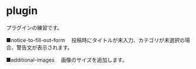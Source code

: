 # plugin
プラグインの練習です。

■notice-to-fill-out-form
　投稿時にタイトルが未入力、カテゴリが未選択の場合、警告文が表示されます。

■additional-images
　画像のサイズを追加します。
